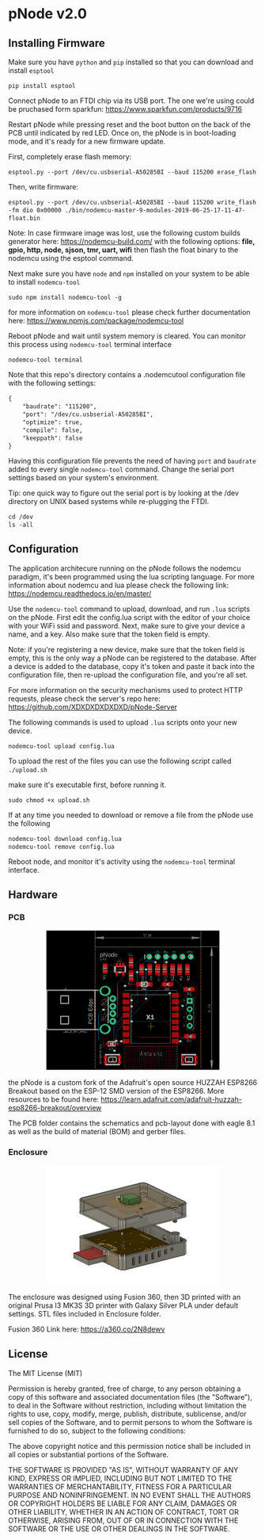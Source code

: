 # pNode v2.0
## Installing Firmware
Make sure you have ```python``` and ```pip``` installed so that you can download and install ```esptool```
```
pip install esptool
```
Connect pNode to an FTDI chip via its USB port. The one we're using could be pruchased form sparkfun: https://www.sparkfun.com/products/9716

Restart pNode while pressing reset and the boot button on the back of the PCB until indicated by red LED. Once on, the pNode is in boot-loading mode, and it's ready for a new firmware update.

First, completely erase flash memory:
```
esptool.py --port /dev/cu.usbserial-A50285BI --baud 115200 erase_flash
```

Then, write firmware:

```
esptool.py --port /dev/cu.usbserial-A50285BI --baud 115200 write_flash -fm dio 0x00000 ./bin/nodemcu-master-9-modules-2019-06-25-17-11-47-float.bin
```

Note: In case firmware image was lost, use the following custom builds generator here: https://nodemcu-build.com/ with the following options: **file, gpio, http, node, sjson, tmr, uart, wifi**
then flash the float binary to the nodemcu using the esptool command.

Next make sure you have ```node``` and ```npm``` installed on your system to be able to install ```nodemcu-tool```

```
sudo npm install nodemcu-tool -g
```

for more information on ```nodemcu-tool``` please check further documentation here: https://www.npmjs.com/package/nodemcu-tool

Reboot pNode and wait until system memory is cleared. You can monitor this process using ```nodemcu-tool``` terminal interface

```
nodemcu-tool terminal
```

Note that this repo's directory contains a .nodemcutool configuration file with the following settings:

```
{
    "baudrate": "115200",
    "port": "/dev/cu.usbserial-A50285BI",
    "optimize": true,
    "compile": false,
    "keeppath": false
}
```

Having this configuration file prevents the need of having ```port``` and ```baudrate``` added to every single ```nodemcu-tool``` command. Change the serial port settings based on your system's environment.

Tip: one quick way to figure out the serial port is by looking at the /dev directory on UNIX based systems while re-plugging the FTDI.

```
cd /dev
ls -all
```

## Configuration

The application architecure running on the pNode follows the nodemcu paradigm, it's been programmed using the lua scripting language. For more information about nodemcu and lua please check the following link: https://nodemcu.readthedocs.io/en/master/

Use the ```nodemcu-tool``` command to upload, download, and run ```.lua``` scripts on the pNode. First edit the config.lua script with the editor of your choice with your WiFi ssid and password. Next, make sure to give your device a name, and a key. Also make sure that the token field is empty.

Note: if you're registering a new device, make sure that the token field is empty, this is the only way a pNode can be registered to the database. After a device is added to the database, copy it's token and paste it back into the configuration file, then re-upload the configuration file, and you're all set.

For more information on the security mechanisms used to protect HTTP requests, please check the server's repo here: https://github.com/XDXDXDXDXDXD/pNode-Server

The following commands is used to upload ```.lua``` scripts onto your new device.

```
nodemcu-tool upload config.lua
```

To upload the rest of the files you can use the following script called ```./upload.sh```

make sure it's executable first, before running it.
```
sudo chmod +x upload.sh
```
If at any time you needed to download or remove a file from the pNode use the following

```
nodemcu-tool download config.lua
nodemcu-tool remove config.lua
```

Reboot node, and monitor it's activity using the ```nodemcu-tool``` terminal interface.

## Hardware

### PCB

<p align="center">
  <img src="images/pNode-board.png" width="350" title="pNode Board - Eagle CAD 8.1">
</p>

the pNode is a custom fork of the Adafruit's open source HUZZAH ESP8266 Breakout based on the ESP-12 SMD version of the ESP8266. More resources to be found here: https://learn.adafruit.com/adafruit-huzzah-esp8266-breakout/overview

The PCB folder contains the schematics and pcb-layout done with eagle 8.1 as well as the build of material (BOM) and gerber files.

### Enclosure

<p align="center">
  <img src="images/pNode-Enclosure.png" width="350" title="pNode Enclosure - Fusion 360">
</p>

The enclosure was designed using Fusion 360, then 3D printed with an original Prusa I3
MK3S 3D printer with  Galaxy Silver PLA under default settings. STL files included in Enclosure folder.

Fusion 360 Link here: https://a360.co/2N8dewv

## License

The MIT License (MIT)

Permission is hereby granted, free of charge, to any person obtaining a copy of this software and associated documentation files (the "Software"), to deal in the Software without restriction, including without limitation the rights to use, copy, modify, merge, publish, distribute, sublicense, and/or sell copies of the Software, and to permit persons to whom the Software is furnished to do so, subject to the following conditions:

The above copyright notice and this permission notice shall be included in all copies or substantial portions of the Software.

THE SOFTWARE IS PROVIDED "AS IS", WITHOUT WARRANTY OF ANY KIND, EXPRESS OR IMPLIED, INCLUDING BUT NOT LIMITED TO THE WARRANTIES OF MERCHANTABILITY, FITNESS FOR A PARTICULAR PURPOSE AND NONINFRINGEMENT. IN NO EVENT SHALL THE AUTHORS OR COPYRIGHT HOLDERS BE LIABLE FOR ANY CLAIM, DAMAGES OR OTHER LIABILITY, WHETHER IN AN ACTION OF CONTRACT, TORT OR OTHERWISE, ARISING FROM, OUT OF OR IN CONNECTION WITH THE SOFTWARE OR THE USE OR OTHER DEALINGS IN THE SOFTWARE.
